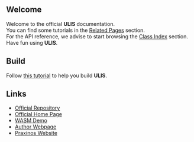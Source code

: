 ## Welcome
Welcome to the official **ULIS** documentation.  
You can find some tutorials in the [Related Pages](pages.html) section.  
For the API reference, we advise to start browsing the [Class Index](classes.html) section.  
Have fun using **ULIS**.

## Build
Follow [this tutorial](md_documentation_manual__build_from_source.html) to help you build **ULIS**.

## Links
- [Official Repository](https://github.com/Praxinos/ULIS)  
- [Official Home Page](https://praxinos.coop/ulis)  
- [WASM Demo](https://praxinos.coop/ULIS/demo/blend/)  
- [Author Webpage](http://clementberthaud.com/)  
- [Praxinos Website](https://praxinos.coop/)  